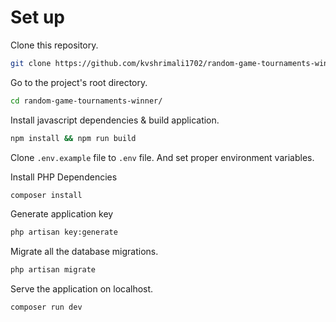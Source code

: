 # Set up 

Clone this repository.

```sh
git clone https://github.com/kvshrimali1702/random-game-tournaments-winner.git
```

Go to the project's root directory.

```sh
cd random-game-tournaments-winner/
```

Install javascript dependencies & build application.

```sh
npm install && npm run build
```

Clone `.env.example` file to `.env` file. And set proper environment variables.

Install PHP Dependencies

```sh
composer install
```

Generate application key

```sh
php artisan key:generate
```

Migrate all the database migrations.

```sh
php artisan migrate
```

Serve the application on localhost. 

```sh
composer run dev
```
